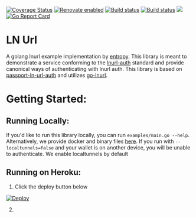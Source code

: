 [![Coverage Status](https://coveralls.io/repos/github/xplorfin/lnurlauth/badge.svg?branch=master)](https://coveralls.io/github/xplorfin/lnurlauth?branch=master)
[![Renovate enabled](https://img.shields.io/badge/renovate-enabled-brightgreen.svg)](https://app.renovatebot.com/dashboard#github/xplorfin/lnurlauth)
[![Build status](https://github.com/xplorfin/lnurlauth/workflows/test/badge.svg)](https://github.com/xplorfin/lnurlauth/actions?query=workflow%3Atest)
[![Build status](https://github.com/xplorfin/lnurlauth/workflows/goreleaser/badge.svg)](https://github.com/xplorfin/lnurlauth/actions?query=workflow%3Agoreleaser)
[![](https://godoc.org/github.com/xplorfin/lnurlauth?status.svg)](https://godoc.org/github.com/xplorfin/lnurlauth)
[![Go Report Card](https://goreportcard.com/badge/github.com/xplorfin/lnurlauth)](https://goreportcard.com/report/github.com/xplorfin/lnurlauth)

# LN Url

A golang lnurl example implementation by [entropy](https://entropy.rocks). This library is meant to demonstrate a service conforming to the [lnurl-auth](https://github.com/fiatjaf/lnurl-rfc/blob/master/lnurl-auth.md) standard and provide canonical ways of authenticating with lnurl auth. This library is based on [passport-ln-url-auth](https://github.com/chill117/passport-lnurl-auth) and utilizes [go-lnurl](https://github.com/fiatjaf/go-lnurl).

# Getting Started:

## Running Locally:

If you'd like to run this library locally, you can run `examples/main.go --help`. Alternatively, we provide docker and binary files [here](https://github.com/xplorfin/lnurlauth/releases). If you run with `--localtunnels=false` and your wallet is on another device, you will be unable to authenticate. We enable localtunnels by default

## Running on Heroku:

1. Click the deploy button below
 
[![Deploy](https://www.herokucdn.com/deploy/button.svg)](https://heroku.com/deploy?template=https://github.com/xplorfin/lnurlauth)

2. 
